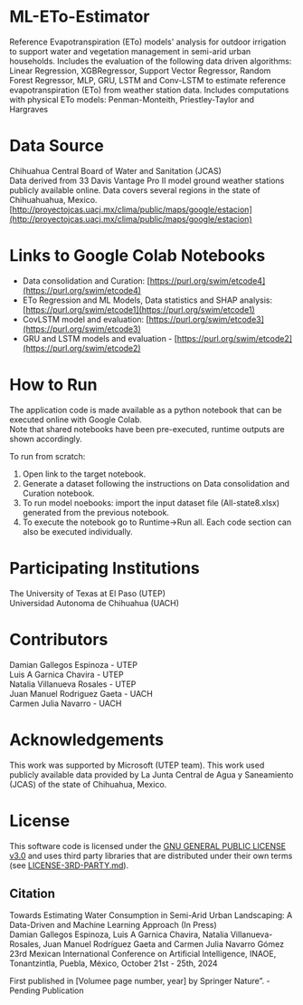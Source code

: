 # ML-ETo-Estimator
Reference Evapotranspiration (ETo) models' analysis for outdoor irrigation to support water and vegetation management in semi-arid urban households.
Includes the evaluation of the following data driven algorithms: Linear Regression, XGBRegressor, Support Vector Regressor, Random Forest Regressor,  MLP, GRU, LSTM and Conv-LSTM to estimate reference evapotranspiration (ETo) from weather station data. 
Includes computations with physical ETo models: Penman-Monteith, Priestley-Taylor and Hargraves

# Data Source
Chihuahua Central Board of Water and Sanitation (JCAS)    
Data derived from 33 Davis Vantage Pro II model ground weather stations publicly available online. 
Data covers several regions in the state of Chihuahuahua, Mexico.   
[http://proyectojcas.uacj.mx/clima/public/maps/google/estacion](http://proyectojcas.uacj.mx/clima/public/maps/google/estacion)

# Links to Google Colab Notebooks  
+ Data consolidation and Curation: [https://purl.org/swim/etcode4](https://purl.org/swim/etcode4)      
+ ETo Regression and ML Models, Data statistics and SHAP analysis: [https://purl.org/swim/etcode1](https://purl.org/swim/etcode1)      
+ CovLSTM model and evaluation: [https://purl.org/swim/etcode3](https://purl.org/swim/etcode3)         
+ GRU and LSTM models and evaluation - [https://purl.org/swim/etcode2](https://purl.org/swim/etcode2)      

# How to Run

The application code is made available as a python notebook that can be executed online with Google Colab.    
Note that shared notebooks have been pre-executed, runtime outputs are shown accordingly.   

To run from scratch:   
1. Open link to the target notebook.
2. Generate a dataset following the instructions on Data consolidation and Curation notebook.
3. To run model noebooks: import the input dataset file (All-state8.xlsx) generated from the previous notebook.
4. To execute the notebook go to Runtime->Run all. Each code section can also be executed individually.

# Participating Institutions
The University of Texas at El Paso (UTEP)  
Universidad Autonoma de Chihuahua (UACH)   

# Contributors
Damian Gallegos Espinoza - UTEP   
Luis A Garnica Chavira - UTEP  
Natalia Villanueva Rosales - UTEP  
Juan Manuel Rodriguez Gaeta - UACH  
Carmen Julia Navarro - UACH   

# Acknowledgements  
This work was supported by Microsoft (UTEP team). This work used publicly available data provided by La Junta Central de Agua y Saneamiento (JCAS) of the state of Chihuahua, Mexico. 

# License
This software code is licensed under the [GNU GENERAL PUBLIC LICENSE v3.0](./LICENSE) and uses third party libraries that are distributed under their own terms (see [LICENSE-3RD-PARTY.md](./LICENSE-3RD-PARTY.md)).

## Citation  
Towards Estimating Water Consumption in Semi-Arid Urban Landscaping: A Data-Driven and Machine Learning Approach (In Press)   
Damian Gallegos Espinoza, Luis A Garnica Chavira, Natalia Villanueva-Rosales, Juan Manuel Rodríguez Gaeta and Carmen Julia Navarro Gómez    
23rd Mexican International Conference on Artificial Intelligence, INAOE, Tonantzintla, Puebla, México, October 21st - 25th, 2024 

First published in [Volumee page number, year] by Springer Nature”. - Pending Publication

